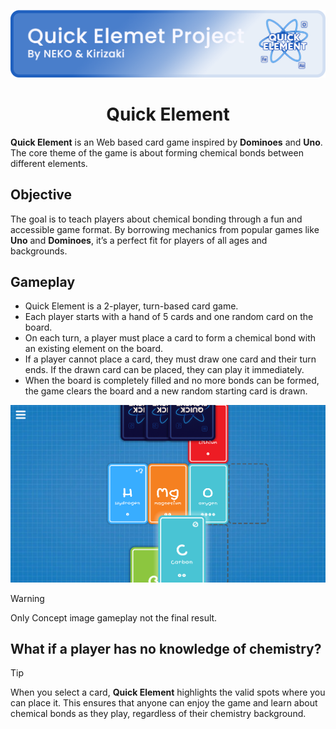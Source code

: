 ![](resoucre/banner.png)
<h1 align="center">Quick Element</h1>

**Quick Element** is an Web based card game inspired by **Dominoes** and **Uno**. The core theme of the game is about forming chemical bonds between different elements.

## Objective
The goal is to teach players about chemical bonding through a fun and accessible game format. By borrowing mechanics from popular games like **Uno** and **Dominoes**, it’s a perfect fit for players of all ages and backgrounds.

## Gameplay
* Quick Element is a 2-player, turn-based card game.
* Each player starts with a hand of 5 cards and one random card on the board.
* On each turn, a player must place a card to form a chemical bond with an existing element on the board.
* If a player cannot place a card, they must draw one card and their turn ends. If the drawn card can be placed, they can play it immediately.
* When the board is completely filled and no more bonds can be formed, the game clears the board and a new random starting card is drawn.

![](resoucre/concept%20gameplay.png)

> [!WARNING] 
> Only Concept image gameplay not the final result.

## What if a player has no knowledge of chemistry?
> [!TIP] 
> When you select a card, **Quick Element** highlights the valid spots where you can place it. This ensures that anyone can enjoy the game and learn about chemical bonds as they play, regardless of their chemistry background.





